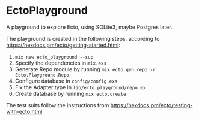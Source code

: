 # EctoPlayground

A playground to explore Ecto, using SQLite3, maybe Postgres later.

The playground is created in the following steps, according to https://hexdocs.pm/ecto/getting-started.html:

1. `mix new ecto_playground --sup`
2. Specify the dependencies in `mix.exs`
3. Generate Repo module by running `mix ecto.gen.repo -r Ecto.Playground.Repo`
4. Configure database in `config/config.exs`
5. Fix the Adapter type in `lib/ecto_playground/repo.ex`
6. Create database by running `mix ecto.create`

The test suits follow the instructions from https://hexdocs.pm/ecto/testing-with-ecto.html

